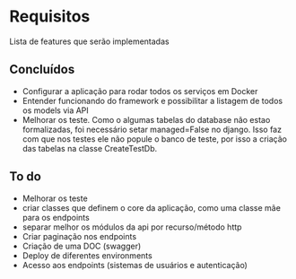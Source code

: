 # Requisitos
Lista de features que serão implementadas

## Concluídos
* Configurar a aplicação para rodar todos os serviços em Docker
* Entender funcionando do framework e possibilitar a listagem de todos os models via API
* Melhorar os teste. Como o algumas tabelas do database não estao formalizadas, foi necessário setar managed=False
no django. Isso faz com que nos testes ele não popule o banco de teste, por isso a criação das tabelas na classe CreateTestDb.


## To do
* Melhorar os teste
* criar classes que definem o core da aplicação, como uma classe mãe para os endpoints
* separar melhor os módulos da api por recurso/método http
* Criar paginação nos endpoints
* Criação de uma DOC (swagger)
* Deploy de diferentes environments
* Acesso aos endpoints (sistemas de usuários e autenticação)